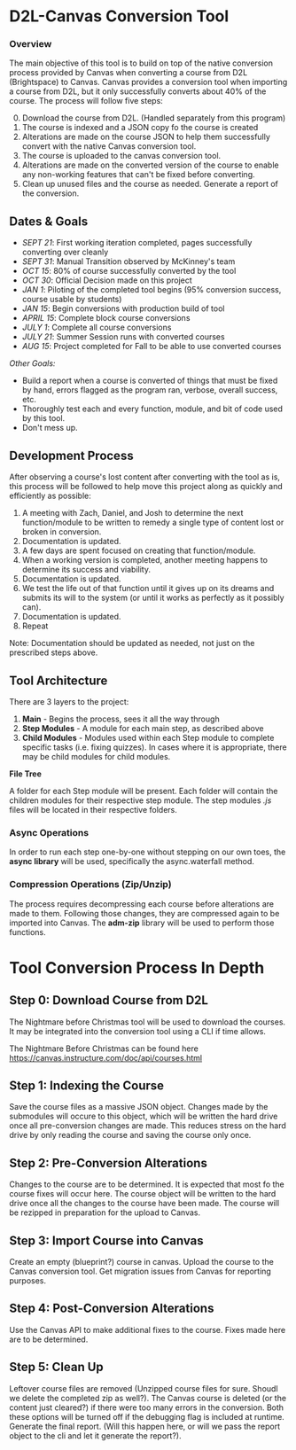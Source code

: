 # D2L-Canvas Conversion Tool

### Overview
The main objective of this tool is to build on top of the native conversion process provided by Canvas when converting a course from D2L (Brightspace) to Canvas. Canvas provides a conversion tool when importing a course from D2L, but it only successfully converts about 40% of the course. The process will follow five steps:

0. Download the course from D2L. (Handled separately from this program)
1. The course is indexed and a JSON copy fo the course is created
2. Alterations are made on the course JSON to help them successfully convert with the native Canvas conversion tool.
3. The course is uploaded to the canvas conversion tool.
4. Alterations are made on the converted version of the course to enable any non-working features that can't be fixed before converting.
5. Clean up unused files and the course as needed. Generate a report of the conversion.

## Dates & Goals
- *SEPT 21*: First working iteration completed, pages successfully converting over cleanly
- *SEPT 31*: Manual Transition observed by McKinney's team
- *OCT 15*: 80% of course successfully converted by the tool
- *OCT 30*: Official Decision made on this project
- *JAN 1*: Piloting of the completed tool begins (95% conversion success, course usable by students)
- *JAN 15*: Begin conversions with production build of tool
- *APRIL 15*: Complete block course conversions
- *JULY 1*: Complete all course conversions
- *JULY 21*: Summer Session runs with converted courses
- *AUG 15*: Project completed for Fall to be able to use converted courses

*Other Goals:*
- Build a report when a course is converted of things that must be fixed by hand, errors flagged as the program ran, verbose, overall success, etc.
- Thoroughly test each and every function, module, and bit of code used by this tool.
- Don't mess up.

## Development Process
After observing a course's lost content after converting with the tool as is, this process will be followed to help move this project along as quickly and efficiently as possible:

1. A meeting with Zach, Daniel, and Josh to determine the next function/module to be written to remedy a single type of content lost or broken in conversion.
3. Documentation is updated.
4. A few days are spent focused on creating that function/module.
5. When a working version is completed, another meeting happens to determine its success and viability.
6. Documentation is updated.
7. We test the life out of that function until it gives up on its dreams and submits its will to the system (or until it works as perfectly as it possibly can).
8. Documentation is updated.
9. Repeat

Note: Documentation should be updated as needed, not just on the prescribed steps above.

## Tool Architecture

There are 3 layers to the project:
1. **Main** - Begins the process, sees it all the way through
2. **Step Modules** - A module for each main step, as described above
3. **Child Modules** - Modules used within each Step module to complete specific tasks (i.e. fixing quizzes). In cases where it is appropriate, there may be child modules for child modules.

**File Tree**

A folder for each Step module will be present. Each folder will contain the children modules for their respective step module. The step modules *.js* files will be located in their respective folders.

### Async Operations

In order to run each step one-by-one without stepping on our own toes, the **async library** will be used, specifically the async.waterfall method.

### Compression Operations (Zip/Unzip)

The process requires decompressing each course before alterations are made to them. Following those changes, they are compressed again to be imported into Canvas. The **adm-zip** library will be used to perform those functions.

# Tool Conversion Process In Depth


## Step 0: Download Course from D2L

The Nightmare before Christmas tool will be used to download the courses. It may be integrated into the conversion tool using a CLI if time allows.

The Nightmare Before Christmas can be found here https://canvas.instructure.com/doc/api/courses.html

## Step 1: Indexing the Course

Save the course files as a massive JSON object. Changes made by the submodules will occure to this object, which will be written the hard drive once all pre-conversion changes are made.
This reduces stress on the hard drive by only reading the course and saving the course only once.

## Step 2: Pre-Conversion Alterations

Changes to the course are to be determined. It is expected that most fo the course fixes will occur here.
The course object will be written to the hard drive once all the changes to the course have been made.
The course will be rezipped in preparation for the upload to Canvas.

## Step 3: Import Course into Canvas

Create an empty (blueprint?) course in canvas.
Upload the course to the Canvas conversion tool.
Get migration issues from Canvas for reporting purposes.

## Step 4: Post-Conversion Alterations

Use the Canvas API to make additional fixes to the course. Fixes made here are to be determined.

## Step 5: Clean Up

Leftover course files are removed (Unzipped course files for sure. Shoudl we delete the completed zip as well?).
The Canvas course is deleted (or the content just cleared?) if there were too many errors in the conversion.
Both these options will be turned off if the debugging flag is included at runtime.
Generate the final report. (Will this happen here, or will we pass the report object to the cli and let it generate the report?).
